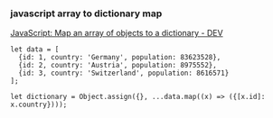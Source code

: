 ### javascript array to dictionary map


[JavaScript: Map an array of objects to a dictionary - DEV](https://dev.to/devtronic/javascript-map-an-array-of-objects-to-a-dictionary-3f42 "JavaScript: Map an array of objects to a dictionary - DEV")


 

```
let data = [
  {id: 1, country: 'Germany', population: 83623528},
  {id: 2, country: 'Austria', population: 8975552},
  {id: 3, country: 'Switzerland', population: 8616571}
];

let dictionary = Object.assign({}, ...data.map((x) => ({[x.id]: x.country})));

```
